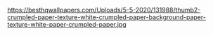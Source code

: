 https://besthqwallpapers.com/Uploads/5-5-2020/131988/thumb2-crumpled-paper-texture-white-crumpled-paper-background-paper-texture-white-paper-crumpled-paper.jpg